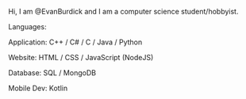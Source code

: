 Hi, I am @EvanBurdick and I am a computer science student/hobbyist. 

Languages:

Application: C++ / C# / C / Java / Python

Website: HTML / CSS / JavaScript (NodeJS)

Database: SQL / MongoDB

Mobile Dev: Kotlin
